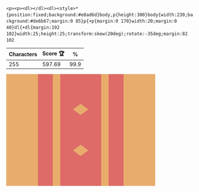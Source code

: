 `<p><p><dl></dl><dl><style>*{position:fixed;background:#e8ad6d}body,p{height:300}body{width:230;background:#de6b67;margin:0 85}p{+p{margin:0 170}width:20;margin:0 40}dl{+dl{margin:192 102}width:25;height:25;transform:skew(20deg);rotate:-35deg;margin:82 102`

| Characters | Score 🏆 | %    |
| ---------- | -------- | ---- |
| 255        | 597.69   | 99.9 |

![](/2025/Mar2025/06/20250306.png)
